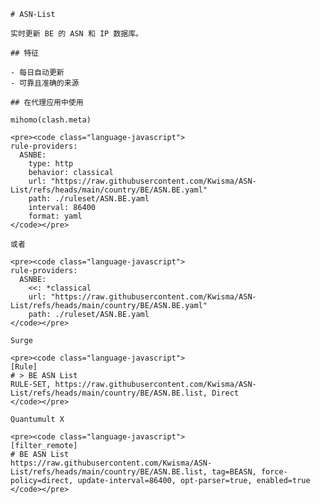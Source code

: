 
    # ASN-List
    
    实时更新 BE 的 ASN 和 IP 数据库。
    
    ## 特征
    
    - 每日自动更新
    - 可靠且准确的来源
    
    ## 在代理应用中使用
    
    mihomo(clash.meta)
   
    <pre><code class="language-javascript">
    rule-providers:
      ASNBE:
        type: http
        behavior: classical
        url: "https://raw.githubusercontent.com/Kwisma/ASN-List/refs/heads/main/country/BE/ASN.BE.yaml"
        path: ./ruleset/ASN.BE.yaml
        interval: 86400
        format: yaml
    </code></pre>

    或者

    <pre><code class="language-javascript">
    rule-providers:
      ASNBE:
        <<: *classical
        url: "https://raw.githubusercontent.com/Kwisma/ASN-List/refs/heads/main/country/BE/ASN.BE.yaml"
        path: ./ruleset/ASN.BE.yaml
    </code></pre>
    
    Surge
    
    <pre><code class="language-javascript">
    [Rule]
    # > BE ASN List
    RULE-SET, https://raw.githubusercontent.com/Kwisma/ASN-List/refs/heads/main/country/BE/ASN.BE.list, Direct
    </code></pre>
    
    Quantumult X
    
    <pre><code class="language-javascript">
    [filter_remote]
    # BE ASN List
    https://raw.githubusercontent.com/Kwisma/ASN-List/refs/heads/main/country/BE/ASN.BE.list, tag=BEASN, force-policy=direct, update-interval=86400, opt-parser=true, enabled=true
    </code></pre>
    